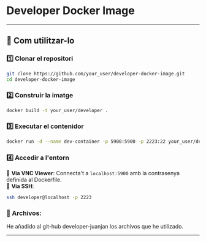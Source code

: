 # **Developer Docker Image**
---

## **🚀 Com utilitzar-lo**

### **1️⃣ Clonar el repositori**
```bash
git clone https://github.com/your_user/developer-docker-image.git
cd developer-docker-image
```

### **2️⃣ Construir la imatge**
```bash
docker build -t your_user/developer .
```

### **3️⃣ Executar el contenidor**
```bash
docker run -d --name dev-container -p 5900:5900 -p 2223:22 your_user/developer
```

### **4️⃣ Accedir a l'entorn**

📌 **Via VNC Viewer**: Connecta't a `localhost:5900` amb la contrasenya definida al Dockerfile.  
📌 **Via SSH**:  
```bash
ssh developer@localhost -p 2223
```

### 📌 Archivos:
He añadido al git-hub developer-juanjan los archivos que he utilizado.

---
